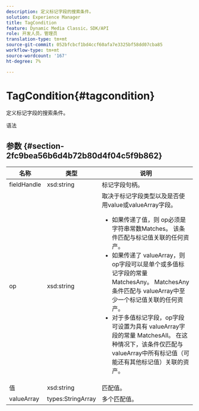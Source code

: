 ```yaml
---
description: 定义标记字段的搜索条件。
solution: Experience Manager
title: TagCondition
feature: Dynamic Media Classic，SDK/API
role: 开发人员，管理员
translation-type: tm+mt
source-git-commit: 052bfcbcf1bd4ccf60afa7e3325bf58dd07cba85
workflow-type: tm+mt
source-wordcount: '167'
ht-degree: 7%

---
```



# TagCondition{#tagcondition}

定义标记字段的搜索条件。

语法

## 参数 {#section-2fc9bea56b6d4b72b80d4f04c5f9b862}

<table id="table_04100BB8ABD84EF68B0A7CE3AD946414"> 
 <thead> 
  <tr> 
   <th colname="col1" class="entry"> 名称 </th> 
   <th colname="col2" class="entry"> 类型 </th> 
   <th colname="col3" class="entry"> 说明 </th> 
  </tr> 
 </thead>
 <tbody> 
  <tr> 
   <td colname="col1"> <span class="codeph"> <span class="varname"> fieldHandle</span> </span> </td> 
   <td colname="col2"> <span class="codeph"> xsd:string</span> </td> 
   <td colname="col3"> 标记字段句柄。 </td> 
  </tr> 
  <tr> 
   <td colname="col1"> <span class="codeph"> <span class="varname"> op</span> </span> </td> 
   <td colname="col2"> <span class="codeph"> xsd:string</span> </td> 
   <td colname="col3">取决于标记字段类型以及是否使用value或valueArray字段。 
    <ul id="ul_CC0926425B094B3BB7D70CB392DBDABD">
     <li id="li_09AB923A9A8D4A71917CF59C150E4EF5">如果传递了<span class="codeph">值</span>，则<span class="codeph"> op</span>必须是字符串常数Matches。 该条件匹配与标记值关联的任何资产。 </li>
     <li id="li_70F18494AB6C454EB611F51F16C19FAD">如果传递了<span class="codeph"> valueArray</span>，则op字段可以是单个或多值标记字段的常量<span class="codeph"> MatchesAny</span>。 <span class="codeph"> MatchesAny</span>条件匹配与<span class="codeph"> valueArray</span>中至少一个标记值关联的任何资产。 </li>
     <li id="li_0B25542D7E964B26B15591C45D5C66D0">对于多值标记字段，op字段可设置为具有<span class="codeph"> valueArray</span>字段的常量<span class="codeph"> MatchesAll</span>。 在这种情况下，该条件仅匹配与<span class="codeph"> valueArray</span>中所有标记值（可能还有其他标记值）关联的资产。 </li>
    </ul></td> 
  </tr> 
  <tr> 
   <td colname="col1"> <span class="codeph"> <span class="varname"> 值</span> </span> </td> 
   <td colname="col2"> <span class="codeph"> xsd:string</span> </td> 
   <td colname="col3"> 匹配值。 </td> 
  </tr> 
  <tr> 
   <td colname="col1"> <span class="codeph"> <span class="varname"> valueArray</span> </span> </td> 
   <td colname="col2"> <span class="codeph"> types:StringArray</span> </td> 
   <td colname="col3"> 多个匹配值。 </td> 
  </tr> 
 </tbody> 
</table>

